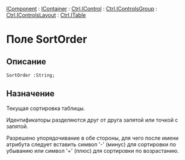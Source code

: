 ﻿---
Link: .Ctrl.ITable.@SortOrder
---

[IComponent](topic:Com.Custom.ComClasses.IComponent.Default) :
[IContainer](topic:Com.Custom.ComClasses.IContainer.Default) :
[Ctrl.IControl](topic:Com.Custom.ComClasses.Ctrl.IControl.Default) :
[Ctrl.IControlsGroup](topic:Com.Custom.ComClasses.Ctrl.IControlsGroup.Default) :
[Ctrl.IControlsLayout](topic:Com.Custom.ComClasses.Ctrl.IControlsLayout.Default) :
[Ctrl.ITable](Default)

# Поле SortOrder

## Описание

    SortOrder :String;

## Назначение

Текущая сортировка таблицы.

Идентификаторы разделяются друг от друга запятой или точкой с запятой.

Разрешено упорядочивание в обе стороны, для чего после имени атрибута следует вставить
символ '-' (минус) для сортировки по убыванию или символ '+' (плюс) для сортировки по
возрастанию.
